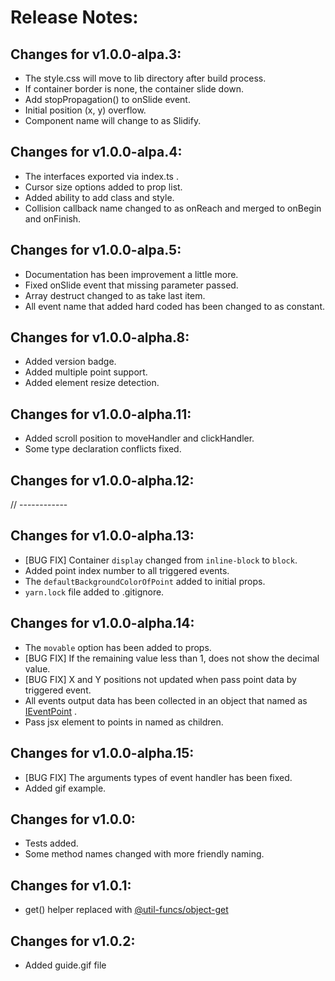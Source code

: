 # Release Notes:

## Changes for v1.0.0-alpa.3:

- The style.css will move to lib directory after build process.
- If container border is none, the container slide down.
- Add stopPropagation() to onSlide event.
- Initial position (x, y) overflow.
- Component name will change to as Slidify.

## Changes for v1.0.0-alpa.4:

- The interfaces exported via index.ts .
- Cursor size options added to prop list.
- Added ability to add class and style.
- Collision callback name changed to as onReach and merged to onBegin and onFinish.

## Changes for v1.0.0-alpa.5:

- Documentation has been improvement a little more.
- Fixed onSlide event that missing parameter passed.
- Array destruct changed to as take last item.
- All event name that added hard coded has been changed to as constant.

## Changes for v1.0.0-alpha.8:

- Added version badge.
- Added multiple point support.
- Added element resize detection.

## Changes for v1.0.0-alpha.11:

- Added scroll position to moveHandler and clickHandler.
- Some type declaration conflicts fixed.

## Changes for v1.0.0-alpha.12:

// ------------

## Changes for v1.0.0-alpha.13:

- [BUG FIX] Container `display` changed from `inline-block` to `block`.
- Added point index number to all triggered events.
- The `defaultBackgroundColorOfPoint`  added to initial props.
- `yarn.lock` file added to .gitignore.

## Changes for v1.0.0-alpha.14:
- The `movable` option has been added to props.
- [BUG FIX] If the remaining value less than 1, does not show the decimal value.
- [BUG FIX] X and Y positions not updated when pass point data by triggered event.
- All events output data has been collected in an object that named as [IEventPoint](https://github.com/atayahmet/react-slidify#IEventPoint) .
- Pass jsx element to points in named as children.

## Changes for v1.0.0-alpha.15:
- [BUG FIX] The arguments types of event handler has been fixed.
- Added gif example.

## Changes for v1.0.0:
- Tests added.
- Some method names changed with more friendly naming.

## Changes for v1.0.1:
- get() helper replaced with [@util-funcs/object-get](https://github.com/util-funcs/object-get)

## Changes for v1.0.2:
- Added guide.gif file